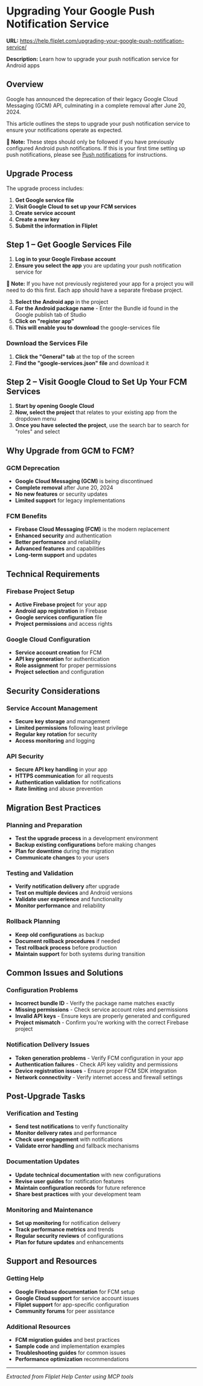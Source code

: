 # Upgrading Your Google Push Notification Service

**URL:** https://help.fliplet.com/upgrading-your-google-push-notification-service/

**Description:** Learn how to upgrade your push notification service for Android apps

## Overview

Google has announced the deprecation of their legacy Google Cloud Messaging (GCM) API, culminating in a complete removal after June 20, 2024.

This article outlines the steps to upgrade your push notification service to ensure your notifications operate as expected.

**📝 Note:** These steps should only be followed if you have previously configured Android push notifications. If this is your first time setting up push notifications, please see [Push notifications](./help-center/) for instructions.

## Upgrade Process

The upgrade process includes:

1. **Get Google service file**
2. **Visit Google Cloud to set up your FCM services**
3. **Create service account**
4. **Create a new key**
5. **Submit the information in Fliplet**

## Step 1 – Get Google Services File

1. **Log in to your Google Firebase account**
2. **Ensure you select the app** you are updating your push notification service for

**📝 Note:** If you have not previously registered your app for a project you will need to do this first. Each app should have a separate firebase project.

3. **Select the Android app** in the project
4. **For the Android package name** - Enter the Bundle id found in the Google publish tab of Studio
5. **Click on "register app"**
6. **This will enable you to download** the google-services file

### Download the Services File

1. **Click the "General" tab** at the top of the screen
2. **Find the "google-services.json" file** and download it

## Step 2 – Visit Google Cloud to Set Up Your FCM Services

1. **Start by opening Google Cloud**
2. **Now, select the project** that relates to your existing app from the dropdown menu
3. **Once you have selected the project**, use the search bar to search for "roles" and select

## Why Upgrade from GCM to FCM?

### GCM Deprecation
- **Google Cloud Messaging (GCM)** is being discontinued
- **Complete removal** after June 20, 2024
- **No new features** or security updates
- **Limited support** for legacy implementations

### FCM Benefits
- **Firebase Cloud Messaging (FCM)** is the modern replacement
- **Enhanced security** and authentication
- **Better performance** and reliability
- **Advanced features** and capabilities
- **Long-term support** and updates

## Technical Requirements

### Firebase Project Setup
- **Active Firebase project** for your app
- **Android app registration** in Firebase
- **Google services configuration** file
- **Project permissions** and access rights

### Google Cloud Configuration
- **Service account creation** for FCM
- **API key generation** for authentication
- **Role assignment** for proper permissions
- **Project selection** and configuration

## Security Considerations

### Service Account Management
- **Secure key storage** and management
- **Limited permissions** following least privilege
- **Regular key rotation** for security
- **Access monitoring** and logging

### API Security
- **Secure API key handling** in your app
- **HTTPS communication** for all requests
- **Authentication validation** for notifications
- **Rate limiting** and abuse prevention

## Migration Best Practices

### Planning and Preparation
- **Test the upgrade process** in a development environment
- **Backup existing configurations** before making changes
- **Plan for downtime** during the migration
- **Communicate changes** to your users

### Testing and Validation
- **Verify notification delivery** after upgrade
- **Test on multiple devices** and Android versions
- **Validate user experience** and functionality
- **Monitor performance** and reliability

### Rollback Planning
- **Keep old configurations** as backup
- **Document rollback procedures** if needed
- **Test rollback process** before production
- **Maintain support** for both systems during transition

## Common Issues and Solutions

### Configuration Problems
- **Incorrect bundle ID** - Verify the package name matches exactly
- **Missing permissions** - Check service account roles and permissions
- **Invalid API keys** - Ensure keys are properly generated and configured
- **Project mismatch** - Confirm you're working with the correct Firebase project

### Notification Delivery Issues
- **Token generation problems** - Verify FCM configuration in your app
- **Authentication failures** - Check API key validity and permissions
- **Device registration issues** - Ensure proper FCM SDK integration
- **Network connectivity** - Verify internet access and firewall settings

## Post-Upgrade Tasks

### Verification and Testing
- **Send test notifications** to verify functionality
- **Monitor delivery rates** and performance
- **Check user engagement** with notifications
- **Validate error handling** and fallback mechanisms

### Documentation Updates
- **Update technical documentation** with new configurations
- **Revise user guides** for notification features
- **Maintain configuration records** for future reference
- **Share best practices** with your development team

### Monitoring and Maintenance
- **Set up monitoring** for notification delivery
- **Track performance metrics** and trends
- **Regular security reviews** of configurations
- **Plan for future updates** and enhancements

## Support and Resources

### Getting Help
- **Google Firebase documentation** for FCM setup
- **Google Cloud support** for service account issues
- **Fliplet support** for app-specific configuration
- **Community forums** for peer assistance

### Additional Resources
- **FCM migration guides** and best practices
- **Sample code** and implementation examples
- **Troubleshooting guides** for common issues
- **Performance optimization** recommendations

---

*Extracted from Fliplet Help Center using MCP tools*












